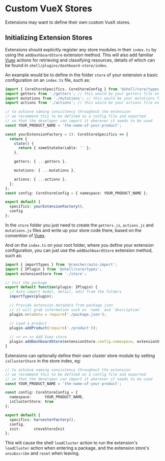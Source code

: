 # Custom VueX Stores

Extensions may want to define their own custom VueX stores.

## Initializing Extension Stores

Extensions should explicitly register any store modules in their `index.ts` by using the `addDashboardStore` extension method. This will also add familiar [Vuex](https://vuex.vuejs.org/) actions for retrieving and classifying resources, details of which can be found in `shell/plugins/dashboard-store/index`.

An example would be to define in the folder `store` of your extension a basic configuration on an `index.ts` file, such as:

```ts
import { CoreStoreSpecifics, CoreStoreConfig } from '@shell/core/types';
import getters from './getters'; // this would be your getters file on your extension /store folder
import mutations from './mutations'; // this would be your mutations file on your extension /store folder
import actions from './actions'; // this would be your actions file on your extension /store folder

// to achieve naming consistency throughout the extension
// we recommend this to be defined on a config file and exported
// so that the developer can import it wherever it needs to be used
const YOUR_PRODUCT_NAME = 'the-name-of-your-product';

const yourExtensionFactory = (): CoreStoreSpecifics => {
  return {
    state() {
      return { someStateVariable: '' };
    },

    getters: { ...getters },

    mutations: { ...mutations },

    actions: { ...actions },
  };
};
const config: CoreStoreConfig = { namespace: YOUR_PRODUCT_NAME };

export default {
  specifics: yourExtensionFactory(),
  config
};
```

In the `store` folder you just need to create the `getters.js`, `actions.js` and `mutations.js` files and write up your store code there, based on the convention of [Vuex](https://vuex.vuejs.org/).

And on the `index.ts` on your root folder, where you define your extension configuration, you can just use the `addDashboardStore` extension method, such as:

```ts
import { importTypes } from '@rancher/auto-import';
import { IPlugin } from '@shell/core/types';
import extensionStore from './store';

// Init the package
export default function(plugin: IPlugin) {
  // Auto-import model, detail, edit from the folders
  importTypes(plugin);

  // Provide extension metadata from package.json
  // it will grab information such as `name` and `description`
  plugin.metadata = require('./package.json');

  // Load a product
  plugin.addProduct(require('./product'));
  
  // => => => Add Vuex store
  plugin.addDashboardStore(extensionStore.config.namespace, extensionStore.specifics, extensionStore.config);
}
```


Extensions can optionally define their own cluster store module by setting `isClusterStore` in the store index, eg:
```ts
// to achieve naming consistency throughout the extension
// we recommend this to be defined on a config file and exported
// so that the developer can import it wherever it needs to be used
const YOUR_PRODUCT_NAME = 'the-name-of-your-product';

const config: CoreStoreConfig = {
  namespace:      YOUR_PRODUCT_NAME,
  isClusterStore: true
};

export default {
  specifics: harvesterFactory(),
  config,
  init:      steveStoreInit
};
```

This will cause the shell `loadCluster` action to run the extension's `loadCluster` action when entering a package, and the extension store's `unsubscribe` and `reset` when leaving. 


